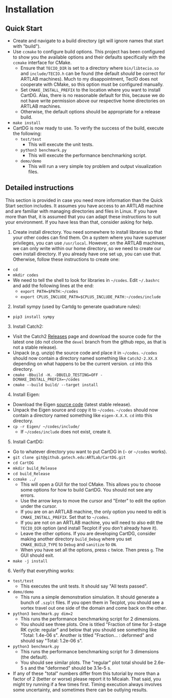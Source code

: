 # Installation

## Quick Start
* Create and navigate to a build directory (git will ignore names that start with "build").
* Use `ccmake` to configure build options. This project has been configured to show you the available options and their defaults specifically with the `ccmake` interface for CMake.
  * Ensure that `TECIO_DIR` is set to a directory where `bin/libtecio.so` and `include/TECIO.h` can be found (the default *should* be correct for ARTLAB machines).
    Much to my disappointment, TecIO does not cooperate with CMake, so this option must be configured manually.
  * Set `CMAKE_INSTALL_PREFIX` to the location where you want to install CartDG. Alas, there is no reasonable default for this,
    because we do not have write permission above our respective home directories on ARTLAB machines.
  * Otherwise, the default options should be appropriate for a release build.
* `make install`
* CartDG is now ready to use. To verify the success of the build, execute the following:
  * `test/test`
    * This will execute the unit tests.
  * `python3 benchmark.py`
    * This will execute the performance benchmarking script.
  * `demo/demo`
    * This will run a very simple toy problem and output visualization files.

## Detailed instructions
This section is provided in case you need more information than the Quick Start section includes. It assumes you have access to an ARTLAB
machine and are familiar with managing directories and files in Linux. If you have more than that, it is assumed that you can adapt these
instructions to suit your environment. If you have less than that, consider asking for help.
1. Create install directory. You need somewhere to install libraries so that your other codes can find them. On a system where you have
   superuser privileges, you can use `/usr/local`. However, on the ARTLAB machines, we can only write within our home directory, so we need
   to create our own install directory. If you already have one set up, you can use that. Otherwise, follow these instructions to create one:
  * `cd`
  * `mkdir codes`
  * We need to tell the shell to look for libraries in `~/codes`. Edit `~/.bashrc` and add the following lines at the end:
    * `export PATH=$PATH:~/codes`
    * `export CPLUS_INCLUDE_PATH=$CPLUS_INCLUDE_PATH:~/codes/include`
2. Install sympy (used by Cartdg to generate quadrature rules):
  * `pip3 install sympy`
3. Install Catch2:
  * Visit the Catch2 [Releases](https://github.com/catchorg/Catch2/releases/tag/v2.13.7) page and download the source code
    for the latest one (do not clone the `devel` branch from the github repo, as that is not a stable release).
  * Unpack (e.g. unzip) the source code and place it in `~/codes`. `~/codes` should now contain a directory named something like `Catch2-2.XX.X`
    depending on what happens to be the current version. `cd` into this directory.
  * `cmake -Bbuild -H. -DBUILD_TESTING=OFF -DCMAKE_INSTALL_PREFIX=~/codes`
  * `cmake --build build/ --target install`
4. Install Eigen:
  * Download the Eigen [source code](http://eigen.tuxfamily.org/index.php?title=Main_Page#Download) (latest stable release).
  * Unpack the Eigen source and copy it to `~/codes`. `~/codes` should now contain a directory named something like `eigen-X.X.X`.
    `cd` into this directory.
  * `cp -r Eigen/ ~/codes/include/`
    * If `~/codes/include` does not exist, create it.
5. Install CartDG:
  * Go to whatever directory you want to put CartDG in (`~` or `~/codes` works).
  * `git clone git@github.gatech.edu:ARTLab/CartDG.git`
  * `cd CartDG`
  * `mkdir build_Release`
  * `cd build_Release`
  * `ccmake ../`
    * This will open a GUI for the tool CMake. This allows you to choose some options for how to build CartDG. You should not see any errors.
    * Use the arrow keys to move the cursor and "Enter" to edit the option under the cursor.
    * If you are on an ARTLAB machine, the only option you need to edit is `CMAKE_INSTALL_PREFIX`. Set that to `~/codes`.
    * If you are not on an ARTLAB machine, you will need to also edit the `TECIO_DIR` option (and install Tecplot if you don't already have it).
    * Leave the other options. If you are developing CartDG, consider making another directory `build_Debug` where you set `CMAKE_BUILD_TYPE` to
      `Debug` and `sanitize` to `ON`.
    * When you have set all the options, press `c` twice. Then press `g`. The GUI should exit.
  * `make -j install`
6. Verify that everything works:
  * `test/test`
    * This executes the unit tests. It should say "All tests passed".
  * `demo/demo`
    * This runs a simple demonstration simulation. It should generate a bunch of `.szplt` files. If you open them in Tecplot, you should see
      a vortex travel out one side of the domain and come back on the other.
  * `python3 benchmark.py dim=2`
    * This runs the performance benchmarking script for 2 dimensions.
    * You should see three plots. One is titled "Fraction of time for 3-stage RK cycle: regular" and below
      that you should see something like "Total: 1.4e-06 s". Another is titled "Fraction... : deformed" and should say
      "Total: 1.2e-06 s". 
  * `python3 benchmark.py`
    * This runs the performance benchmarking script for 3 dimensions (the default).
    * You should see similar plots. The "regular" plot total should be 2.6e-5 s and the "deformed" should be 3.1e-5 s.
  * If any of these "total" numbers differ from this tutorial by more than a factor of 2 (better or worse) please
    report it to Micaiah. That said, you might try running if a few times first. Timing execution always involves some uncertainty,
    and sometimes there can be outlying results.
